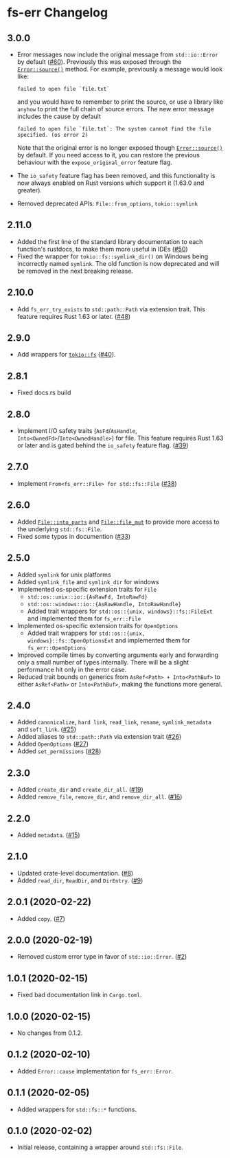 # fs-err Changelog

## 3.0.0

* Error messages now include the original message from `std::io::Error` by default ([#60](https://github.com/andrewhickman/fs-err/pull/60)). Previously this was exposed through the [`Error::source()`](https://doc.rust-lang.org/stable/std/error/trait.Error.html#method.source) method. For example, previously a message would look like:

  ```
  failed to open file `file.txt`
  ```

  and you would have to remember to print the source, or use a library like `anyhow` to print the full chain of source errors. The new error message includes the cause by default

  ```
  failed to open file `file.txt`: The system cannot find the file specified. (os error 2)
  ```

  Note that the original error is no longer exposed though [`Error::source()`](https://doc.rust-lang.org/stable/std/error/trait.Error.html#method.source) by default. If you need access to it, you can restore the previous behaviour with the `expose_original_error` feature flag.

* The `io_safety` feature flag has been removed, and this functionality is now always enabled on Rust versions which support it (1.63.0 and greater).

* Removed deprecated APIs: `File::from_options`, `tokio::symlink`

## 2.11.0

* Added the first line of the standard library documentation to each function's rustdocs, to make them more useful in IDEs ([#50](https://github.com/andrewhickman/fs-err/issues/45))
* Fixed the wrapper for `tokio::fs::symlink_dir()` on Windows being incorrectly named `symlink`. The old function is now deprecated and will be removed in the next breaking release.

## 2.10.0

* Add `fs_err_try_exists` to `std::path::Path` via extension trait. This feature requires Rust 1.63 or later. ([#48](https://github.com/andrewhickman/fs-err/pull/48))

## 2.9.0

* Add wrappers for [`tokio::fs`](https://docs.rs/tokio/latest/tokio/fs/index.html) ([#40](https://github.com/andrewhickman/fs-err/pull/40)).

## 2.8.1

* Fixed docs.rs build

## 2.8.0

* Implement I/O safety traits (`AsFd`/`AsHandle`, `Into<OwnedFd>`/`Into<OwnedHandle>`) for file. This feature requires Rust 1.63 or later and is gated behind the `io_safety` feature flag. ([#39](https://github.com/andrewhickman/fs-err/pull/39))

## 2.7.0

* Implement `From<fs_err::File> for std::fs::File` ([#38](https://github.com/andrewhickman/fs-err/pull/38))

## 2.6.0

* Added [`File::into_parts`](https://docs.rs/fs-err/2.6.0/fs_err/struct.File.html#method.into_parts) and [`File::file_mut`](https://docs.rs/fs-err/2.6.0/fs_err/struct.File.html#method.file_mut) to provide more access to the underlying `std::fs::File`.
* Fixed some typos in documention ([#33](https://github.com/andrewhickman/fs-err/pull/33))

## 2.5.0
* Added `symlink` for unix platforms
* Added `symlink_file` and `symlink_dir` for windows
* Implemented os-specific extension traits for `File`
  - `std::os::unix::io::{AsRawFd, IntoRawFd}`
  - `std::os::windows::io::{AsRawHandle, IntoRawHandle}`
  - Added trait wrappers for `std::os::{unix, windows}::fs::FileExt` and implemented them for `fs_err::File`
* Implemented os-specific extension traits for `OpenOptions`
  - Added trait wrappers for `std::os::{unix, windows}::fs::OpenOptionsExt` and implemented them for `fs_err::OpenOptions`
* Improved compile times by converting arguments early and forwarding only a small number of types internally. There will be a slight performance hit only in the error case.
* Reduced trait bounds on generics from `AsRef<Path> + Into<PathBuf>` to either `AsRef<Path>` or `Into<PathBuf>`, making the functions more general.

## 2.4.0
* Added `canonicalize`, `hard link`, `read_link`, `rename`, `symlink_metadata` and `soft_link`. ([#25](https://github.com/andrewhickman/fs-err/pull/25))
* Added aliases to `std::path::Path` via extension trait ([#26](https://github.com/andrewhickman/fs-err/pull/26))
* Added `OpenOptions` ([#27](https://github.com/andrewhickman/fs-err/pull/27))
* Added `set_permissions` ([#28](https://github.com/andrewhickman/fs-err/pull/28))

## 2.3.0
* Added `create_dir` and `create_dir_all`. ([#19](https://github.com/andrewhickman/fs-err/pull/19))
* Added `remove_file`, `remove_dir`, and `remove_dir_all`. ([#16](https://github.com/andrewhickman/fs-err/pull/16))

## 2.2.0
* Added `metadata`. ([#15](https://github.com/andrewhickman/fs-err/pull/15))

## 2.1.0
* Updated crate-level documentation. ([#8](https://github.com/andrewhickman/fs-err/pull/8))
* Added `read_dir`, `ReadDir`, and `DirEntry`. ([#9](https://github.com/andrewhickman/fs-err/pull/9))

## 2.0.1 (2020-02-22)
* Added `copy`. ([#7](https://github.com/andrewhickman/fs-err/pull/7))

## 2.0.0 (2020-02-19)
* Removed custom error type in favor of `std::io::Error`. ([#2](https://github.com/andrewhickman/fs-err/pull/2))

## 1.0.1 (2020-02-15)
* Fixed bad documentation link in `Cargo.toml`.

## 1.0.0 (2020-02-15)
* No changes from 0.1.2.

## 0.1.2 (2020-02-10)
* Added `Error::cause` implementation for `fs_err::Error`.

## 0.1.1 (2020-02-05)
* Added wrappers for `std::fs::*` functions.

## 0.1.0 (2020-02-02)
* Initial release, containing a wrapper around `std::fs::File`.
